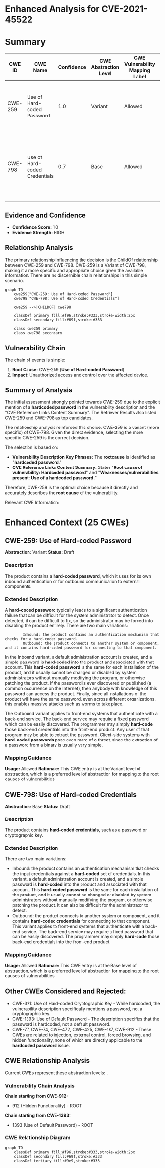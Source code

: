 # Enhanced Analysis for CVE-2021-45522

# Summary
| CWE ID | CWE Name | Confidence | CWE Abstraction Level | CWE Vulnerability Mapping Label | CWE-Vulnerability Mapping Notes |
|---|---|---|---|---|---|
| CWE-259 | Use of Hard-coded Password | 1.0 | Variant | Allowed | Primary CWE. The vulnerability explicitly states that a hardcoded password exists. |
| CWE-798 | Use of Hard-coded Credentials | 0.7 | Base | Allowed | Secondary candidate. CWE-798 is a more general form of CWE-259. While applicable, CWE-259 is more specific. |

## Evidence and Confidence

*   **Confidence Score:** 1.0
*   **Evidence Strength:** HIGH

## Relationship Analysis
The primary relationship influencing the decision is the ChildOf relationship between CWE-259 and CWE-798. CWE-259 is a Variant of CWE-798, making it a more specific and appropriate choice given the available information. There are no discernible chain relationships in this simple scenario.

```mermaid
graph TD
    cwe259["CWE-259: Use of Hard-coded Password"]
    cwe798["CWE-798: Use of Hard-coded Credentials"]
    
    cwe259 -->|CHILDOF| cwe798
    
    classDef primary fill:#f96,stroke:#333,stroke-width:2px
    classDef secondary fill:#69f,stroke:#333
    
    class cwe259 primary
    class cwe798 secondary
```

## Vulnerability Chain
The chain of events is simple:
1.  **Root Cause:** CWE-259 (**Use of Hard-coded Password**)
2.  **Impact:** Unauthorized access and control over the affected device.

## Summary of Analysis
The initial assessment strongly pointed towards CWE-259 due to the explicit mention of a **hardcoded password** in the vulnerability description and the "CVE Reference Links Content Summary". The Retriever Results also listed CWE-259 and CWE-798 as top candidates.

The relationship analysis reinforced this choice. CWE-259 is a variant (more specific) of CWE-798. Given the direct evidence, selecting the more specific CWE-259 is the correct decision.

The selection is based on:

*   **Vulnerability Description Key Phrases:** The **rootcause** is identified as "**hardcoded password**."
*   **CVE Reference Links Content Summary:** States "**Root cause of vulnerability: Hardcoded password**" and "**Weaknesses/vulnerabilities present: Use of a hardcoded password.**"

Therefore, CWE-259 is the optimal choice because it directly and accurately describes the **root cause** of the vulnerability.

Relevant CWE Information:

# Enhanced Context (25 CWEs)

## CWE-259: Use of Hard-coded Password
**Abstraction:** Variant
**Status:** Draft

### Description
The product contains a **hard-coded password**, which it uses for its own inbound authentication or for outbound communication to external components.

### Extended Description


A **hard-coded password** typically leads to a significant authentication failure that can be difficult for the system administrator to detect. Once detected, it can be difficult to fix, so the administrator may be forced into disabling the product entirely. There are two main variations:

```
		Inbound: the product contains an authentication mechanism that checks for a hard-coded password.
		Outbound: the product connects to another system or component, and it contains hard-coded password for connecting to that component.
```
In the Inbound variant, a default administration account is created, and a simple password is **hard-coded** into the product and associated with that account. This **hard-coded password** is the same for each installation of the product, and it usually cannot be changed or disabled by system administrators without manually modifying the program, or otherwise patching the product. If the password is ever discovered or published (a common occurrence on the Internet), then anybody with knowledge of this password can access the product. Finally, since all installations of the product will have the same password, even across different organizations, this enables massive attacks such as worms to take place.

The Outbound variant applies to front-end systems that authenticate with a back-end service. The back-end service may require a fixed password which can be easily discovered. The programmer may simply **hard-code** those back-end credentials into the front-end product. Any user of that program may be able to extract the password. Client-side systems with **hard-coded passwords** pose even more of a threat, since the extraction of a password from a binary is usually very simple.

### Mapping Guidance
**Usage:** Allowed
**Rationale:** This CWE entry is at the Variant level of abstraction, which is a preferred level of abstraction for mapping to the root causes of vulnerabilities.

## CWE-798: Use of Hard-coded Credentials
**Abstraction:** Base
**Status:** Draft

### Description
The product contains **hard-coded credentials**, such as a password or cryptographic key.

### Extended Description
There are two main variations:
  - Inbound: the product contains an authentication mechanism that checks the input credentials against a **hard-coded** set of credentials. In this variant, a default administration account is created, and a simple password is **hard-coded** into the product and associated with that account. This **hard-coded password** is the same for each installation of the product, and it usually cannot be changed or disabled by system administrators without manually modifying the program, or otherwise patching the product. It can also be difficult for the administrator to detect.
  - Outbound: the product connects to another system or component, and it contains **hard-coded credentials** for connecting to that component. This variant applies to front-end systems that authenticate with a back-end service. The back-end service may require a fixed password that can be easily discovered. The programmer may simply **hard-code** those back-end credentials into the front-end product.

### Mapping Guidance
**Usage:** Allowed
**Rationale:** This CWE entry is at the Base level of abstraction, which is a preferred level of abstraction for mapping to the root causes of vulnerabilities.

## Other CWEs Considered and Rejected:
*   CWE-321: Use of Hard-coded Cryptographic Key - While hardcoded, the vulnerability description specifically mentions a password, not a cryptographic key.
*   CWE-1393: Use of Default Password - The description specifies that the password is hardcoded, not a default password.
*   CWE-77, CWE-74, CWE-472, CWE-425, CWE-187, CWE-912 - These CWEs are related to injection, external control, forced browsing, and hidden functionality, none of which are directly applicable to the **hardcoded password** issue.


## CWE Relationship Analysis

Current CWEs represent these abstraction levels: .


### Vulnerability Chain Analysis

**Chain starting from CWE-912:**
- 912 (Hidden Functionality) - ROOT


**Chain starting from CWE-1393:**
- 1393 (Use of Default Password) - ROOT



### CWE Relationship Diagram

```mermaid
graph TD
    classDef primary fill:#f96,stroke:#333,stroke-width:2px
    classDef secondary fill:#69f,stroke:#333
    classDef tertiary fill:#9e9,stroke:#333
```